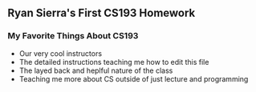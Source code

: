 ## Ryan Sierra's First CS193 Homework

### My Favorite Things About CS193
- Our very cool instructors
- The detailed instructions teaching me how to edit this file
- The layed back and heplful nature of the class 
- Teaching me more about CS outside of just lecture and programming

